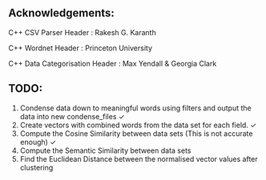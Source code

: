 
Acknowledgements:
------
C++ CSV Parser Header               : Rakesh G. Karanth

C++ Wordnet Header                  : Princeton University

C++ Data Categorisation Header      : Max Yendall & Georgia Clark


TODO:
------
1. Condense data down to meaningful words using filters and output the data into new condense_files ✓
2. Create vectors with combined words from the data set for each field. ✓
3. Compute the Cosine Similarity between data sets (This is not accurate enough) ✓
4. Compute the Semantic Similarity between data sets
5. Find the Euclidean Distance between the normalised vector values after clustering